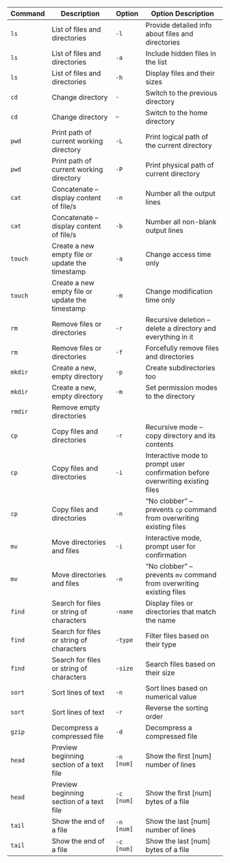 | Command | Description | Option | Option Description |
|---------|-------------|--------|--------------------|
| `ls` | List of files and directories | `-l` | Provide detailed info about files and directories |
| `ls` | List of files and directories | `-a` | Include hidden files in the list |
| `ls` | List of files and directories | `-h` | Display files and their sizes |
| `cd` | Change directory | `-` | Switch to the previous directory |
| `cd` | Change directory | `~` | Switch to the home directory |
| `pwd` | Print path of current working directory | `-L` | Print logical path of the current directory |
| `pwd` | Print path of current working directory | `-P` | Print physical path of current directory |
| `cat` | Concatenate – display content of file/s | `-n` | Number all the output lines |
| `cat` | Concatenate – display content of file/s | `-b` | Number all non-blank output lines |
| `touch` | Create a new empty file or update the timestamp | `-a` | Change access time only |
| `touch` | Create a new empty file or update the timestamp | `-m` | Change modification time only |
| `rm` | Remove files or directories | `-r` | Recursive deletion – delete a directory and everything in it |
| `rm` | Remove files or directories | `-f` | Forcefully remove files and directories |
| `mkdir` | Create a new, empty directory | `-p` | Create subdirectories too |
| `mkdir` | Create a new, empty directory | `-m` | Set permission modes to the directory |
| `rmdir` | Remove empty directories |  |  |
| `cp` | Copy files and directories | `-r` | Recursive mode – copy directory and its contents |
| `cp` | Copy files and directories | `-i` | Interactive mode to prompt user confirmation before overwriting existing files |
| `cp` | Copy files and directories | `-n` | “No clobber” – prevents `cp` command from overwriting existing files |
| `mv` | Move directories and files | `-i` | Interactive mode, prompt user for confirmation |
| `mv` | Move directories and files | `-n` | “No clobber” – prevents `mv` command from overwriting existing files |
| `find` | Search for files or string of characters | `-name` | Display files or directories that match the name |
| `find` | Search for files or string of characters | `-type` | Filter files based on their type |
| `find` | Search for files or string of characters | `-size` | Search files based on their size |
| `sort` | Sort lines of text | `-n` | Sort lines based on numerical value |
| `sort` | Sort lines of text | `-r` | Reverse the sorting order |
| `gzip` | Decompress a compressed file | `-d` | Decompress a compressed file |
| `head` | Preview beginning section of a text file | `-n [num]` | Show the first [num] number of lines |
| `head` | Preview beginning section of a text file | `-c [num]` | Show the first [num] bytes of a file |
| `tail` | Show the end of a file | `-n [num]` | Show the last [num] number of lines |
| `tail` | Show the end of a file | `-c [num]` | Show the last [num] bytes of a file |
